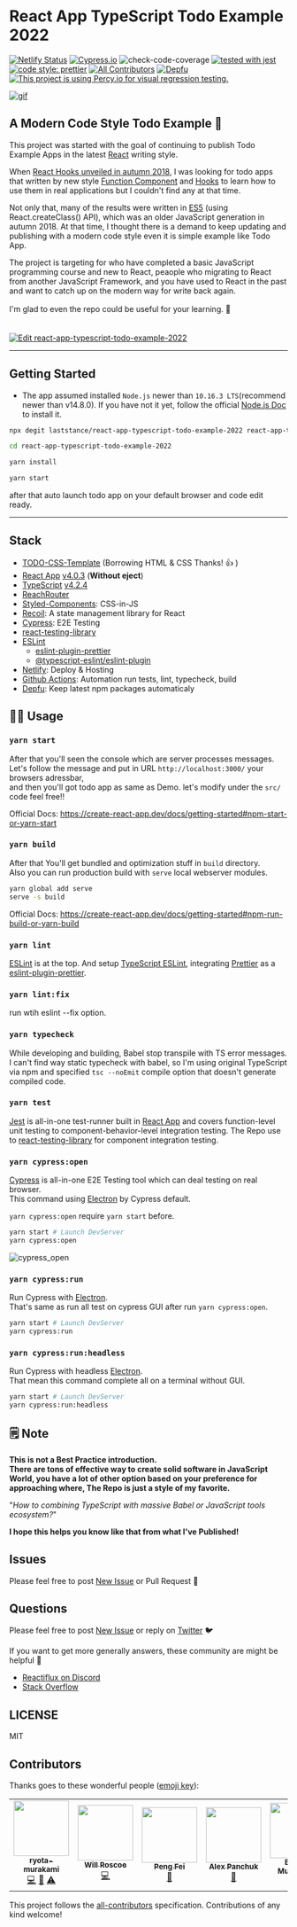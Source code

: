 # React App TypeScript Todo Example 2022

[![Netlify Status](https://api.netlify.com/api/v1/badges/94ad28c3-2ccd-40b2-9b9f-35ab89148f43/deploy-status)](https://app.netlify.com/sites/react-app-typescript-todo-example/deploys)
[![Cypress.io](https://img.shields.io/badge/tested%20with-Cypress-04C38E.svg)](https://www.cypress.io/)
![check-code-coverage](https://img.shields.io/badge/code--coverage-92%25-brightgreen)
[![tested with jest](https://img.shields.io/badge/tested_with-jest-99424f.svg)](https://github.com/facebook/jest)
[![code style: prettier](https://img.shields.io/badge/code_style-prettier-ff69b4.svg?style=flat-square)](https://github.com/prettier/prettier)
[![All Contributors](https://img.shields.io/badge/all_contributors-5-orange.svg?style=flat-square)](#contributors)
[![Depfu](https://badges.depfu.com/badges/b291947c58892a6d78e4f3374c4a6d01/overview.svg)](https://depfu.com/github/laststance/react-app-typescript-todo-example-2022?project_id=9618)
[![This project is using Percy.io for visual regression testing.](https://percy.io/static/images/percy-badge.svg)](https://percy.io/laststance/react-app-typescript-todo-example-2022)

<a href="https://react-app-typescript-todo-example.netlify.com/"><img src="https://raw.githubusercontent.com/laststance/react-app-typescript-todo-example-2022/master/images/cypress_open.gif" alt="gif"></a>
 

## A Modern Code Style Todo Example 📝

This project was started with the goal of continuing to publish Todo Example Apps in the latest [React](https://reactjs.org/) writing style.  

When [React Hooks unveiled in autumn 2018](https://reactjs.org/blog/2018/11/13/react-conf-recap.html), I was looking for todo apps that written by new style [Function Component](https://reactjs.org/docs/components-and-props.html#function-and-class-components) and [Hooks](https://reactjs.org/docs/hooks-intro.html) to learn how to use them in real applications but I couldn't find any at that time.

Not only that, many of the results were written in [ES5](https://en.wikipedia.org/wiki/ECMAScript#5th_Edition) (using React.createClass() API), which was an older JavaScript generation in autumn 2018.
At that time, I thought there is a demand to keep updating and publishing with a modern code style even it is simple example like Todo App.  

The project is targeting for who have completed a basic JavaScript programming course and new to React, peaople who migrating to React from another JavaScript Framework, and you have used to React in the past and want to catch up on the modern way for write back again.  

I'm glad to even the repo could be useful for your learning. 🤗
　  
　  
  
[![Edit react-app-typescript-todo-example-2022](https://codesandbox.io/static/img/play-codesandbox.svg)](https://codesandbox.io/s/quizzical-blackwell-bvfc5?fontsize=14&hidenavigation=1&theme=dark)

---------------

## Getting Started

- The app assumed installed `Node.js` newer than `10.16.3 LTS`(recommend newer than v14.8.0).
  If you have not it yet, follow the official [Node.js Doc](https://nodejs.org/en/) to install it.
  

```bash
npx degit laststance/react-app-typescript-todo-example-2022 react-app-typescript-todo-example-2022
```

```bash
cd react-app-typescript-todo-example-2022
```

```bash
yarn install
```

```bash
yarn start
```

after that auto launch todo app on your default browser and code edit ready.

----------------------------------------------------------

## Stack

- [TODO-CSS-Template](https://github.com/Klerith/TODO-CSS-Template) (Borrowing HTML & CSS Thanks! 👍 )
- [React App](https://github.com/facebook/react-app/releases/tag/v4.0.3) [v4.0.3](https://github.com/facebook/react-app/releases/tag/v4.0.3) (**Without eject**)
- [TypeScript](https://www.typescriptlang.org/) [v4.2.4](https://github.com/microsoft/TypeScript/releases/tag/v4.2.4)
- [ReachRouter](https://github.com/reach/router)
- [Styled-Components](https://styled-components.com/): CSS-in-JS
- [Recoil](https://recoiljs.org/): A state management library for React
- [Cypress](https://www.cypress.io/): E2E Testing
- [react-testing-library](https://github.com/testing-library/react-testing-library)
- [ESLint](https://eslint.org/)
  - [eslint-plugin-prettier](https://github.com/prettier/eslint-plugin-prettier)
  - [@typescript-eslint/eslint-plugin](https://github.com/typescript-eslint/typescript-eslint#readme)
- [Netlify](https://www.netlify.com/): Deploy & Hosting
- [Github Actions](https://github.com/features/actions): Automation run tests, lint, typecheck, build
- [Depfu](https://depfu.com/github/ryota-murakami/react-app-typescript-todo-example-2022?project_id=9618): Keep latest npm packages automaticaly

## 👩‍💻 Usage

### `yarn start`

After that you'll seen the console which are server processes messages.  
Let's follow the message and put in URL `http://localhost:3000/` your browsers adressbar,  
and then you'll got todo app as same as Demo. let's modify under the `src/` code feel free!!

Official Docs: https://create-react-app.dev/docs/getting-started#npm-start-or-yarn-start

### `yarn build`

After that You'll get bundled and optimization stuff in `build` directory.  
Also you can run production build with `serve` local webserver modules.

```bash
yarn global add serve
serve -s build
```

Official Docs: https://create-react-app.dev/docs/getting-started#npm-run-build-or-yarn-build

### `yarn lint`

[ESLint](https://eslint.org/) is at the top.
And setup [TypeScript ESLint](https://github.com/typescript-eslint/typescript-eslint), integrating [Prettier](https://prettier.io/) as a [eslint-plugin-prettier](https://github.com/prettier/eslint-plugin-prettier).

### `yarn lint:fix`

run wtih eslint --fix option.

### `yarn typecheck`

While developing and building, Babel stop transpile with TS error messages.
I can't find way static typecheck with babel,
so I'm using original TypeScript via npm and specified `tsc --noEmit` compile option that doesn't generate compiled code.

### `yarn test`

[Jest](https://jestjs.io/) is all-in-one test-runner built in [React App](https://facebook.github.io/create-react-app/) and covers function-level unit testing to component-behavior-level integration testing.
The Repo use to [react-testing-library](https://github.com/testing-library/react-testing-library) for component integration testing.

### `yarn cypress:open`

[Cypress](https://www.cypress.io/) is all-in-one E2E Testing tool which can deal testing on real browser.  
This command using [Electron](https://www.electronjs.org/) by Cypress default.

`yarn cypress:open` require `yarn start` before.

```bash
yarn start # Launch DevServer
yarn cypress:open
```

![cypress_open](images/cypress_open.gif)

### `yarn cypress:run`

Run Cypress with [Electron](https://www.electronjs.org/).  
That's same as run all test on cypress GUI after run `yarn cypress:open`.

```bash
yarn start # Launch DevServer
yarn cypress:run
```

### `yarn cypress:run:headless`

Run Cypress with headless [Electron](https://www.electronjs.org/).  
That mean this command complete all on a terminal without GUI.

```bash
yarn start # Launch DevServer
yarn cypress:run:headless
```

## 🗒 Note

**This is not a Best Practice introduction.  
There are tons of effective way to create solid software in JavaScript World, you have a lot of other option based on your preference for approaching where, The Repo is just a style of my favorite.**

"_How to combining TypeScript with massive Babel or JavaScript tools ecosystem?_"

**I hope this helps you know like that from what I've Published!**

## Issues

Please feel free to post [New Issue](https://github.com/laststance/react-app-typescript-todo-example-2022/issues/new) or Pull Request 🤗

## Questions

Please feel free to post [New Issue](https://github.com/laststance/react-app-typescript-todo-example-2022/issues/new) or reply on [Twitter](https://twitter.com/malloc007) 🐦

If you want to get more generally answers, these community are might be helpful 🍻

- [Reactiflux on Discord](https://www.reactiflux.com/)
- [Stack Overflow](https://stackoverflow.com/questions/tagged/reactjs)

## LICENSE

MIT

## Contributors

Thanks goes to these wonderful people ([emoji key](https://allcontributors.org/docs/en/emoji-key)):

<!-- ALL-CONTRIBUTORS-LIST:START - Do not remove or modify this section -->
<!-- prettier-ignore-start -->
<!-- markdownlint-disable -->
<table>
  <tr>
    <td align="center"><a href="http://ryota-murakami.github.io/"><img src="https://avatars1.githubusercontent.com/u/5501268?s=400&u=7bf6b1580b95930980af2588ef0057f3e9ec1ff8&v=4?s=100" width="100px;" alt=""/><br /><sub><b>ryota-murakami</b></sub></a><br /><a href="https://github.com/laststance/react-app-typescript-todo-example-2022/commits?author=ryota-murakami" title="Code">💻</a> <a href="https://github.com/laststance/react-app-typescript-todo-example-2022/commits?author=ryota-murakami" title="Documentation">📖</a> <a href="https://github.com/laststance/react-app-typescript-todo-example-2022/commits?author=ryota-murakami" title="Tests">⚠️</a></td>
    <td align="center"><a href="http://donkeycar.com"><img src="https://avatars2.githubusercontent.com/u/147582?v=4?s=100" width="100px;" alt=""/><br /><sub><b>Will Roscoe</b></sub></a><br /><a href="https://github.com/laststance/react-app-typescript-todo-example-2022/commits?author=wroscoe" title="Code">💻</a></td>
    <td align="center"><a href="https://github.com/JunQu"><img src="https://avatars2.githubusercontent.com/u/39846309?v=4?s=100" width="100px;" alt=""/><br /><sub><b>Peng Fei</b></sub></a><br /><a href="https://github.com/laststance/react-app-typescript-todo-example-2022/issues?q=author%3AJunQu" title="Bug reports">🐛</a></td>
    <td align="center"><a href="https://github.com/alexpanchuk"><img src="https://avatars3.githubusercontent.com/u/26270612?v=4?s=100" width="100px;" alt=""/><br /><sub><b>Alex Panchuk</b></sub></a><br /><a href="https://github.com/laststance/react-app-typescript-todo-example-2022/commits?author=alexpanchuk" title="Documentation">📖</a></td>
    <td align="center"><a href="https://github.com/BurhanMullamitha"><img src="https://avatars1.githubusercontent.com/u/42492054?v=4?s=100" width="100px;" alt=""/><br /><sub><b>Burhan Mullamitha</b></sub></a><br /><a href="https://github.com/laststance/react-app-typescript-todo-example-2022/commits?author=BurhanMullamitha" title="Documentation">📖</a></td>
    <td align="center"><a href="https://github.com/hefengxian"><img src="https://avatars.githubusercontent.com/u/4338497?v=4?s=100" width="100px;" alt=""/><br /><sub><b>hefengxian</b></sub></a><br /><a href="https://github.com/laststance/react-app-typescript-todo-example-2022/commits?author=hefengxian" title="Code">💻</a> <a href="https://github.com/laststance/react-app-typescript-todo-example-2022/commits?author=hefengxian" title="Tests">⚠️</a></td>
    <td align="center"><a href="http://ethansetnik.com"><img src="https://avatars.githubusercontent.com/u/664434?v=4?s=100" width="100px;" alt=""/><br /><sub><b>Ethan Setnik</b></sub></a><br /><a href="https://github.com/laststance/react-app-typescript-todo-example-2022/commits?author=esetnik" title="Documentation">📖</a></td>
  </tr>
</table>

<!-- markdownlint-restore -->
<!-- prettier-ignore-end -->

<!-- ALL-CONTRIBUTORS-LIST:END -->

This project follows the [all-contributors](https://github.com/all-contributors/all-contributors) specification. Contributions of any kind welcome!
